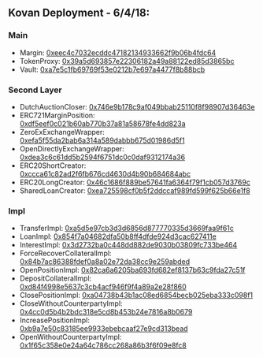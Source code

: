 ## Kovan Deployment - 6/4/18:

### Main
- Margin:                          [0xeec4c7032ecddc47182134933662f9b06b4fdc64](https://kovan.etherscan.io/address/0xeec4c7032ecddc47182134933662f9b06b4fdc64)
- TokenProxy:                           [0x39a5d693857e22306182a49a88122ed85d3865bc](https://kovan.etherscan.io/address/0x39a5d693857e22306182a49a88122ed85d3865bc)
- Vault:                           [0xa7e5c1fb69769f53e0212b7e697a4477f8b88bcb](https://kovan.etherscan.io/address/0xa7e5c1fb69769f53e0212b7e697a4477f8b88bcb)

### Second Layer
- DutchAuctionCloser:              [0x746e9b178c9af049bbab25110f8f98907d36463e](https://kovan.etherscan.io/address/0x746e9b178c9af049bbab25110f8f98907d36463e)
- ERC721MarginPosition:            [0xdf5eef0c021b60ab770b37a81a58678fe4dd823a](https://kovan.etherscan.io/address/0xdf5eef0c021b60ab770b37a81a58678fe4dd823a)
- ZeroExExchangeWrapper:           [0xefa5f55da2bab6a314a589dabbb675d01986d5f1](https://kovan.etherscan.io/address/0xefa5f55da2bab6a314a589dabbb675d01986d5f1)
- OpenDirectlyExchangeWrapper:     [0xdea3c6c61dd5b2594f6751dc0c0daf9312174a36](https://kovan.etherscan.io/address/0xdea3c6c61dd5b2594f6751dc0c0daf9312174a36)
- ERC20ShortCreator:               [0xccca61c82ad2f6fb676cd4630d4b90b684684abc](https://kovan.etherscan.io/address/0xccca61c82ad2f6fb676cd4630d4b90b684684abc)
- ERC20LongCreator:                [0x46c1686f889be57641fa6364f79f1cb057d3769c](https://kovan.etherscan.io/address/0x46c1686f889be57641fa6364f79f1cb057d3769c)
- SharedLoanCreator:               [0xea725598cf0b5f2ddccaf989fd599f625b66e1f8](https://kovan.etherscan.io/address/0xea725598cf0b5f2ddccaf989fd599f625b66e1f8)

### Impl
- TransferImpl:                    [0xa5d5e97cb3d3d6856d877770335d3669faa9f61c](https://kovan.etherscan.io/address/0xa5d5e97cb3d3d6856d877770335d3669faa9f61c)
- LoanImpl:                        [0x854f7a04682dfa50b8ff4dfde924d3cac627411e](https://kovan.etherscan.io/address/0x854f7a04682dfa50b8ff4dfde924d3cac627411e)
- InterestImpl:                    [0x3d2732ba0c448dd882de9030b03809fc733be464](https://kovan.etherscan.io/address/0x3d2732ba0c448dd882de9030b03809fc733be464)
- ForceRecoverCollateralImpl:      [0x84b7ac86388fdef0a8a02e72da38cc9e259abded](https://kovan.etherscan.io/address/0x84b7ac86388fdef0a8a02e72da38cc9e259abded)
- OpenPositionImpl:                [0x82ca6a6205ba693fd682ef8137b63c9fda27c51f](https://kovan.etherscan.io/address/0x82ca6a6205ba693fd682ef8137b63c9fda27c51f)
- DepositCollateralImpl:           [0xd84f4998e5637c3cb4acf946f9f4a89a2e28f860](https://kovan.etherscan.io/address/0xd84f4998e5637c3cb4acf946f9f4a89a2e28f860)
- ClosePositionImpl:               [0xa04738b43b1ac08ed6854becb025eba333c098f1](https://kovan.etherscan.io/address/0xa04738b43b1ac08ed6854becb025eba333c098f1)
- CloseWithoutCounterpartyImpl:    [0x4cc0d5b4b2bdc318e5cd8b453b24e7816a8b0679](https://kovan.etherscan.io/address/0x4cc0d5b4b2bdc318e5cd8b453b24e7816a8b0679)
- IncreasePositionImpl:            [0xb9a7e50c83185ee9933ebebcaaf27e9cd313bead](https://kovan.etherscan.io/address/0xb9a7e50c83185ee9933ebebcaaf27e9cd313bead)
- OpenWithoutCounterpartyImpl:     [0x1f65c358e0e24a64c786cc268a86b3f6f09e8fc8](https://kovan.etherscan.io/address/0x1f65c358e0e24a64c786cc268a86b3f6f09e8fc8)
